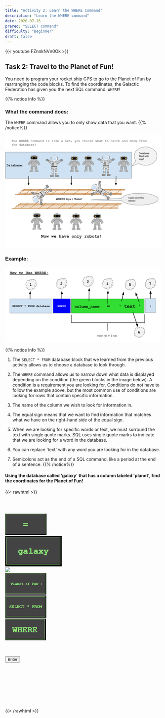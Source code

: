 ```yaml
---
title: "Activity 2: Learn the WHERE Command"
description: "Learn the WHERE command"
date: 2020-07-16
prereq: "SELECT command"
difficulty: "Beginner"
draft: false
---
```

<!-- Links for javascript and CSS needed for drop down logic -->
<link rel="stylesheet" href="../default/_default.css" type="text/css"></link>
<link rel="stylesheet" href="../default/_type.css" type="text/css"></link>
<link rel="stylesheet" href="_activity2.css" type="text/css"></link>

<script type="text/javascript" src="../default/alasql.js"></script>
<script type="text/javascript" src="../default/db.js"></script>
<script type="text/javascript" src="../default/_default.js"></script>
<script type="text/javascript" src="../default/_type.js"></script>
<script type="text/javascript" src="_activity2.js"></script>

{{< youtube FZnnkNVn0Ok >}}

## Task 2: Travel to the Planet of Fun!

You need to program your rocket ship GPS to go to the Planet of Fun by rearranging the code blocks. To find the coordinates,
the Galactic Federation has given you the next SQL command: `WHERE`!

{{% notice info %}}
### What the command does:
The `WHERE` command allows you to only show data that you want.
{{% /notice%}}

![Explain](assets/Where_Explain.png)

### Example:

![Ex](assets/Where_Ex.png)

{{% notice info %}}
1. The `SELECT * FROM` database block that we learned from the previous activity allows us to choose a database to look through.

2. The `WHERE` command allows us to narrow down what data is displayed depending on the condition (the green blocks in the image below). A condition is a requirement you are looking for. Conditions do not have to follow the example above, but the most common use of conditions are looking for rows that contain specific information.

3. The name of the column we wish to look for information in.
 
4. The equal sign means that we want to find information that matches what we have on the right-hand side of the equal sign. 

5. When we are looking for specific words or text, we must surround the text with single quote marks. SQL uses single quote marks to indicate that we are looking for a word in the database.

6. You can replace 'text' with any word you are looking for in the database.

7. Semicolons act as the end of a SQL command, like a period at the end of a sentence.
{{% /notice%}}

#### Using the database called 'galaxy' that has a column labeled 'planet', find the coordinates for the Planet of Fun!

<!-- rearrange code blocks on terminal to get coordinate block -->

{{< rawhtml >}}

<div class="content_scaler">
<div class="terminal_div" id="terminal_div">

<!-- Rectangles to Receive blocks -->
<div id="div7" class="dropClass" ondrop="drop(event)" ondragover="allowDrop(event)";> </div>
<div id="div8" class="dropClass" ondrop="drop(event)" ondragover="allowDrop(event)";> </div>
<div id="div9" class="dropClass" ondrop="drop(event)" ondragover="allowDrop(event)";> </div>
<div id="div10" class="dropClass" ondrop="drop(event)" ondragover="allowDrop(event)";> </div>
<div id="div11" class="dropClass" ondrop="drop(event)" ondragover="allowDrop(event)";> </div>
<div id="div12" class="dropClass" ondrop="drop(event)" ondragover="allowDrop(event)";> </div>

<div style="clear: both;"></div>

<br><br>

<div id="div1" class ="codeBlocks" ondrop="drop(event)" ondragover="allowDrop(event)">
  <img class="img" id="answer5" src="assets/Equal.PNG" draggable="true" ondragstart="drag(event)" id="drag1">
</div>

<div id="div2" class="codeBlocks" ondrop="drop(event)" ondragover="allowDrop(event)">
  <img class="img" img id="answer2" src="assets/galaxy_block.png" draggable="true" ondragstart="drag(event)" id="drag2">
</div>

<div id="div3" class="codeBlocks" ondrop="drop(event)" ondragover="allowDrop(event)">
  <img class="img" img id="answer4" src="assets/Planet_Name_Block.png" draggable="true" ondragstart="drag(event)" id="drag3">
</div>

<div id="div4" class="codeBlocks" ondrop="drop(event)" ondragover="allowDrop(event)">
  <img class="img" img id="answer6" src="assets/Planet_Fun_Block.PNG" draggable="true" ondragstart="drag(event)" id="drag4">
</div>

<div style="clear: both;"></div>

<div id="buffer" class="codeBlocks" style="border: none;"></div>

<div id="div5" class="codeBlocks" ondrop="drop(event)" ondragover="allowDrop(event)">
  <img class="img" img id="answer1" src="assets/Select_From_Block.PNG" draggable="true" ondragstart="drag(event)" id="drag5">
</div>

<div id="div6" class="codeBlocks" ondrop="drop(event)" ondragover="allowDrop(event)">
  <img class="img" img id="answer3" src="assets/Where_Block.PNG" draggable="true" ondragstart="drag(event)" id="drag5">
</div>

<div style="clear: both;"></div>
<br><br>

<!-- Press Enter and if correct, unhide coordinate block -->
<button class="button button1" onclick="check()"> Enter </button>
</div> <!-- terminal_div -->
</div> <!-- content_scaler -->

<table id="planet" style="visibility:hidden">
  <tr>
  </tr>
  <script>displaytable("galaxy where planet = 'Planet of Fun'", "planet");</script>
</table>

<div id="text" style="visibility:hidden">
<h3> Now that you know where the Planet of Fun is, we can find more information about it and ignore the other planets. Let's go to the Planet of Fun! </h3>
</div>

<img src="" id="gps">

<!-- Tells User to continue mission -->
<div class="resume_plot" id="resume_plot" style="visibility:hidden">
  <div class="alert">
    <span id="check">&#10003;</span>
    You've completed the task! Continue to the next mission!
  </div>
</div>
{{< /rawhtml >}}
